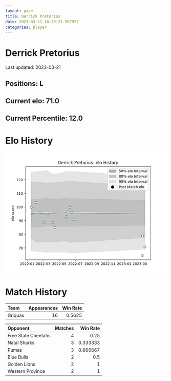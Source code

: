 ```yaml
---  
layout: page  
title: Derrick Pretorius  
date: 2023-03-21 18:29:21.967922  
categories: player  
---
```

# Derrick Pretorius


Last updated: 2023-03-21
## Positions: L

## Current elo: 71.0

## Current Percentile: 12.0

# Elo History


![elo history](history_DerrickPretorius.png)
# Match History


| Team    |   Appearances |   Win Rate |
|:--------|--------------:|-----------:|
| Griquas |            16 |     0.5625 |

| Opponent            |   Matches |   Win Rate |
|:--------------------|----------:|-----------:|
| Free State Cheetahs |         4 |   0.25     |
| Natal Sharks        |         3 |   0.333333 |
| Pumas               |         3 |   0.666667 |
| Blue Bulls          |         2 |   0.5      |
| Golden Lions        |         2 |   1        |
| Western Province    |         2 |   1        |